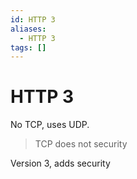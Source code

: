 ```yaml
---
id: HTTP 3
aliases:
  - HTTP 3
tags: []
---
```


# HTTP 3
No TCP, uses UDP.  
> TCP does not security 

Version 3, adds security

